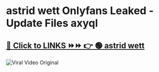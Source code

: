 
 # astrid wett Onlyfans Leaked - Update Files axyql

## <h2><a href="https://clipsfans.com/astrid_wett&ref=git">🔗 Click to LINKS ⏩⏩ 👉 🟢 astrid wett </a></h2>

<a href="https://clipsfans.com/astrid_wett&ref=git" rel="nofollow" data-target="animated-image.originalLink"><img src="https://i.ibb.co.com/xMMVF88/686577567.gif" alt="Viral Video Original" style="max-width: 100%; display: inline-block;" data-target="animated-image.originalImage"></a>

